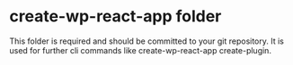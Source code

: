 # create-wp-react-app folder

This folder is required and should be committed to your git repository. It is used for further cli commands like create-wp-react-app create-plugin.
